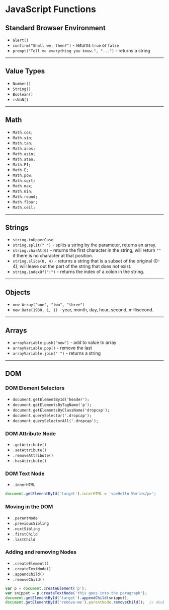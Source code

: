 # JavaScript Functions

## Standard Browser Environment
- `alert()`
- `confirm("Shall we, then?")` - returns `true` or `false`
- `prompt("Tell me everything you know.", "...")` - returns a string

---

## Value Types
- `Number()`
- `String()`
- `Boolean()`
- `isNaN()`

---

## Math
- `Math.cos;` 
- `Math.sin;` 
- `Math.tan;` 
- `Math.acos;` 
- `Math.asin;` 
- `Math.atan;`
- `Math.PI;` 
- `Math.E;`
- `Math.pow;` 
- `Math.sqrt;`
- `Math.max;` 
- `Math.min;`
- `Math.round;`
- `Math.floor;` 
- `Math.ceil;`

---

## Strings
- `string.toUpperCase`
- `string.split(" ")` - splits a string by the parameter, returns an array.
- `string.charAt(0)` - returns the first character in the string, will return `""` if there is no character at that position.
- `string.slice(0, 4)` - returns a string that is a subset of the original (0-4), will leave out the part of the string that does not exist.
- `string.indexOf(":")` - returns the index of a colon in the string.

---

## Objects
- `new Array("one", "two", "three")`
- `new Date(1980, 1, 1)` - year, month, day, hour, second, millisecond.

---

## Arrays
- `arrayVariable.push("new")` - add to value to array
- `arrayVariable.pop()` - remove the last
- `arrayVariable.join(" ")` - returns a string

---

## DOM

### DOM Element Selectors
- `document.getElementById('header');`
- `document.getElementsByTagName('p');`
- `document.getElementsByClassName('dropcap');`
- `document.querySelector('.dropcap');`
- `document.querySelectorAll('.dropcap');`

### DOM Attribute Node
- `.getAttribute()`
- `.setAttribute()`
- `.removeAttribute()`
- `.hasAttribute()`

### DOM Text Node
- `.innerHTML`

```javascript
document.getElementById('target').innerHTML = '<p>Hello World</p>';
```

### Moving in the DOM
- `.parentNode`
- `.previousSibling`
- `.nextSibling`
- `.firstChild`
- `.lastChild`

### Adding and removing Nodes
- `.createElement()`
- `.createTextNode()`
- `.appendChild()`
- `.removeChild()`

```javascript
var p = document.createElement('p');
var snippet = p.createTextNode('this goes into the paragraph');
document.getElementById('target').appendChild(snippet);
document.getElementById('remove-me').parentNode.removeChild();  // double check this
```